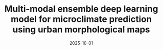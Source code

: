 ---
title: "Multi-modal ensemble deep learning model for microclimate prediction using urban morphological maps"
date: 2025-10-01
authors: ["Qi Li", "Cheng Fan", "Lei Xu", "Xiaowei Luo", "Maomao Hu"]
publication_types: ["2"]
featured: false
publication: "*Energy*"
doi: "https://doi.org/10.1016/j.energy.2025.138594"
---